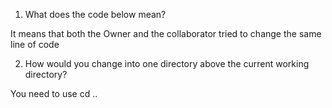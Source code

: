 1. What does the code below mean?

It means that both the Owner and the collaborator tried to change the same line of code

2. How would you change into one directory above the current working directory?

You need to use cd .. 